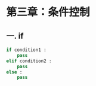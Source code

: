 # 第三章：条件控制

## 一. if
```python
if condition1 :
    pass
elif condition2 :
    pass
else :
    pass
```

<comment-comment/>
